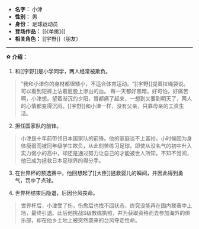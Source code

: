 
- **名字：** 小津
- **性别：** 男
- **身份：** 足球运动员
- **登场作品：** [[《单挑》]]
- **相关角色：** [[宇野]]（朋友）

---

⚽ **介绍：** 

1. 和[[宇野]]是小学同学，两人经常被欺负。

> “我和小津你的身材都很矮小，不适合体育运动。​”[[宇野]]提着拉绳袋说。可以看到短裤上沾着屁股上渗出的血。
> 每一天都好黑暗，好可怕，好痛苦啊，小津想。望着渐沉的夕阳，胃都痛了起来，一想到又要到明天了，两人的心情都变得沉闷。[[宇野]]和小津一样，没有父亲，只靠母亲的工资生活。

2. 担任国家队的前锋。

> 小津是十年前带领日本国家队的前锋。他的家庭谈不上富裕，小时候因为身体瘦弱而被同年级学生欺负，从此刻苦练习足球。即使从没名气的初中升入实力弱小的高中，却还是通过努力让自己的才能被世人所知。不知不觉间，他已成为拯救日本足球界的得分手。

3. 在世界杯的预选赛中，他回想起了[[大臣]]拯救婴儿的瞬间，并因此得到勇气，罚中了点球。

4. 世界杯结束后隐退，后因台风丧命。

> 世界杯后，小津受了伤，伤愈后也找不回状态，终究没能再在国内联赛中上场，最终引退。此后他挑战S级教练执照，并为获取资格而去参加海外的俱乐部，却在他乡土地上被突然袭来的台风夺走性命。
